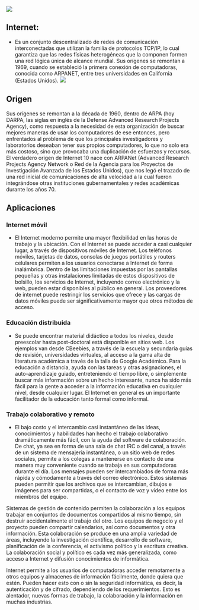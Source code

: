 ![](https://images.cooltext.com/5136742.png)

## Internet:
* Es un conjunto descentralizado de redes de comunicación interconectadas que utilizan la familia de protocolos TCP/IP, lo cual garantiza que las redes físicas heterogéneas que la componen formen una red lógica única de alcance mundial. Sus orígenes se remontan a 1969, cuando se estableció la primera conexión de computadoras, conocida como ARPANET, entre tres universidades en California (Estados Unidos).
![](http://fusagasuganoticias.com/word/wp-content/uploads/2018/03/internet-of-things-analytics1.jpg)

## Origen 
Sus orígenes se remontan a la década de 1960, dentro de ARPA (hoy DARPA, las siglas en inglés de la Defense Advanced Research Projects Agency), como respuesta a la necesidad de esta organización de buscar mejores maneras de usar los computadores de ese entonces, pero enfrentados al problema de que los principales investigadores y laboratorios deseaban tener sus propios computadores, lo que no solo era más costoso, sino que provocaba una duplicación de esfuerzos y recursos. El verdadero origen de Internet 10​ nace con ARPANet (Advanced Research Projects Agency Network o Red de la Agencia para los Proyectos de Investigación Avanzada de los Estados Unidos), que nos legó el trazado de una red inicial de comunicaciones de alta velocidad a la cual fueron integrándose otras instituciones gubernamentales y redes académicas durante los años 70.

## Aplicaciones

### Internet móvil

* El Internet moderno permite una mayor flexibilidad en las horas de trabajo y la ubicación. Con el Internet se puede acceder a casi cualquier lugar, a través de dispositivos móviles de Internet. Los teléfonos móviles, tarjetas de datos, consolas de juegos portátiles y routers celulares permiten a los usuarios conectarse a Internet de forma inalámbrica. Dentro de las limitaciones impuestas por las pantallas pequeñas y otras instalaciones limitadas de estos dispositivos de bolsillo, los servicios de Internet, incluyendo correo electrónico y la web, pueden estar disponibles al público en general. Los proveedores de internet puede restringir los servicios que ofrece y las cargas de datos móviles puede ser significativamente mayor que otros métodos de acceso.

### Educación distribuida

* Se puede encontrar material didáctico a todos los niveles, desde preescolar hasta post-doctoral está disponible en sitios web. Los ejemplos van desde CBeebies, a través de la escuela y secundaria guías de revisión, universidades virtuales, al acceso a la gama alta de literatura académica a través de la talla de Google Académico. Para la educación a distancia, ayuda con las tareas y otras asignaciones, el auto-aprendizaje guiado, entreteniendo el tiempo libre, o simplemente buscar más información sobre un hecho interesante, nunca ha sido más fácil para la gente a acceder a la información educativa en cualquier nivel, desde cualquier lugar. El Internet en general es un importante facilitador de la educación tanto formal como informal.

### Trabajo colaborativo y remoto

* El bajo costo y el intercambio casi instantáneo de las ideas, conocimientos y habilidades han hecho el trabajo colaborativo dramáticamente más fácil, con la ayuda del software de colaboración. De chat, ya sea en forma de una sala de chat IRC o del canal, a través de un sistema de mensajería instantánea, o un sitio web de redes sociales, permite a los colegas a mantenerse en contacto de una manera muy conveniente cuando se trabaja en sus computadoras durante el día. Los mensajes pueden ser intercambiados de forma más rápida y cómodamente a través del correo electrónico. Estos sistemas pueden permitir que los archivos que se intercambian, dibujos e imágenes para ser compartidas, o el contacto de voz y vídeo entre los miembros del equipo.

Sistemas de gestión de contenido permiten la colaboración a los equipos trabajar en conjuntos de documentos compartidos al mismo tiempo, sin destruir accidentalmente el trabajo del otro. Los equipos de negocio y el proyecto pueden compartir calendarios, así como documentos y otra información. Esta colaboración se produce en una amplia variedad de áreas, incluyendo la investigación científica, desarrollo de software, planificación de la conferencia, el activismo político y la escritura creativa. La colaboración social y político es cada vez más generalizada, como acceso a Internet y difusión conocimientos de informática.

Internet permite a los usuarios de computadoras acceder remotamente a otros equipos y almacenes de información fácilmente, donde quiera que estén. Pueden hacer esto con o sin la seguridad informática, es decir, la autenticación y de cifrado, dependiendo de los requerimientos. Esto es alentador, nuevas formas de trabajo, la colaboración y la información en muchas industrias.
